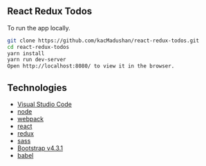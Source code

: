 ## React Redux Todos
To run the app locally.<br/>

```bash
git clone https://github.com/kacMadushan/react-redux-todos.git
cd react-redux-todos
yarn install
yarn run dev-server
Open http://localhost:8080/ to view it in the browser.
```

## Technologies
<ul>
  <li><a href="https://code.visualstudio.com/">Visual Studio Code</a></li>
  <li><a href="https://nodejs.org/en/">node</a></li>
  <li><a href="https://webpack.js.org/">webpack</a></li>
  <li><a href="https://reactjs.org/">react</a></li>
  <li><a href="https://redux.js.org/">redux</a></li>
  <li><a href="https://sass-lang.com/">sass</a></li>
  <li><a href="https://getbootstrap.com/">Bootstrap v4.3.1</a></li>
  <li><a href="https://babeljs.io/">babel</a></li>
</ul>